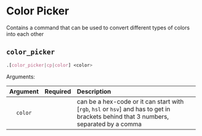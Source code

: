 # Color Picker

Contains a command that can be used to convert different types of colors into each other

## `color_picker`

```css
.[color_picker|cp|color] <color>
```

Arguments:

| Argument | Required | Description                                                                                                                           |
|:--------:|:--------:|:--------------------------------------------------------------------------------------------------------------------------------------|
| `color`  |          | can be a hex-code or it can start with [`rgb`, `hsl` or `hsv`] and has to get in brackets behind that 3 numbers, separated by a comma |
